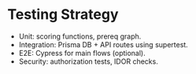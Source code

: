
# Testing Strategy

- Unit: scoring functions, prereq graph.
- Integration: Prisma DB + API routes using supertest.
- E2E: Cypress for main flows (optional).
- Security: authorization tests, IDOR checks.
